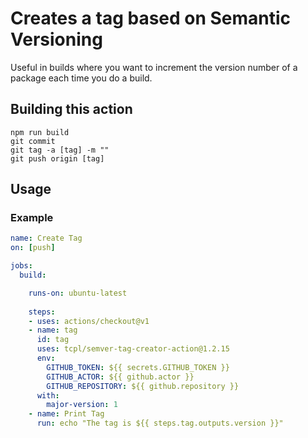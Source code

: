 # Creates a tag based on Semantic Versioning

Useful in builds where you want to increment the version number of a package each time you do a build.

## Building this action

```
npm run build
git commit
git tag -a [tag] -m ""
git push origin [tag]
```

## Usage

### Example
```yaml
name: Create Tag
on: [push]

jobs:
  build:

    runs-on: ubuntu-latest
    
    steps:
    - uses: actions/checkout@v1
    - name: tag
      id: tag
      uses: tcpl/semver-tag-creator-action@1.2.15
      env:
        GITHUB_TOKEN: ${{ secrets.GITHUB_TOKEN }}
        GITHUB_ACTOR: ${{ github.actor }}
        GITHUB_REPOSITORY: ${{ github.repository }}
      with:
        major-version: 1
    - name: Print Tag
      run: echo "The tag is ${{ steps.tag.outputs.version }}"
```
